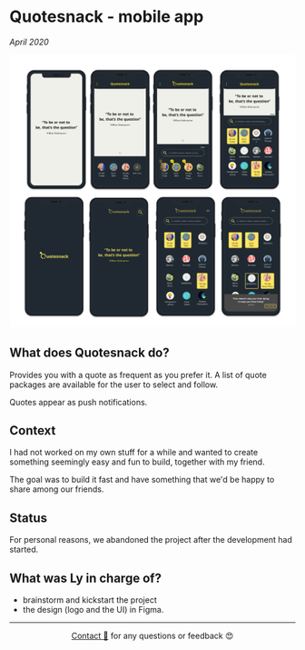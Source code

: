# Quotesnack - mobile app

_April 2020_

![quotesnack](assets/quotesnack.png)

## What does Quotesnack do?

Provides you with a quote as frequent as you prefer it. A list of quote packages are available for the user to select and follow.

Quotes appear as push notifications.

## Context

I had not worked on my own stuff for a while and wanted to create something seemingly easy and fun to build, together with my friend.

The goal was to build it fast and have something that we'd be happy to share among our friends.

## Status

For personal reasons, we abandoned the project after the development had started.

## What was Ly in charge of?

- brainstorm and kickstart the project
- the design (logo and the UI) in Figma.

---
  
<div style="text-align: center;">

[Contact 🐨](docs/aboutLy.md) for any questions or feedback 😍 

</div>